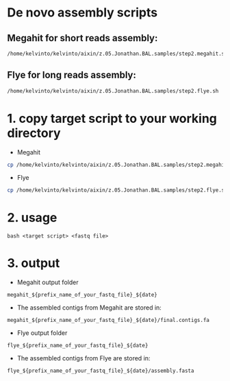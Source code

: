 # De novo assembly scripts

## Megahit for short reads assembly:

```bash
/home/kelvinto/kelvinto/aixin/z.05.Jonathan.BAL.samples/step2.megahit.sh
```

## Flye for long reads assembly:

```bash
/home/kelvinto/kelvinto/aixin/z.05.Jonathan.BAL.samples/step2.flye.sh
```

# 1. copy target script to your working directory
- Megahit
```bash
cp /home/kelvinto/kelvinto/aixin/z.05.Jonathan.BAL.samples/step2.megahit.sh <your working directory>
```
- Flye
```bash
cp /home/kelvinto/kelvinto/aixin/z.05.Jonathan.BAL.samples/step2.flye.sh <your working directory>
```

# 2. usage
```
bash <target script> <fastq file>
```

# 3. output
- Megahit output folder
```
megahit_${prefix_name_of_your_fastq_file}_${date}
```
- The assembled contigs from Megahit are stored in:
```
megahit_${prefix_name_of_your_fastq_file}_${date}/final.contigs.fa
```

- Flye output folder
```
flye_${prefix_name_of_your_fastq_file}_${date}
```
- The assembled contigs from Flye are stored in:
```
flye_${prefix_name_of_your_fastq_file}_${date}/assembly.fasta
```

